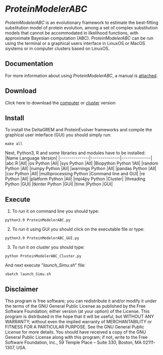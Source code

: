 # *ProteinModelerABC*
*ProteinModelerABC* is an evolutionary framework to estimate the best-fitting substitution model of protein evolution, among a set of complex substitution models that cannot be accommodated in likelihood functions, with approximate Bayesian computation (ABC). *ProteinModelerABC* can be run using the terminal or a graphical users interface in LinuxOS or MacOS siystems or in computer clusters based on LinuxOS.

## Documentation
For more information about using *ProteinModelerABC*, a manual is [attached](https://github.com/DavidFerreiro/ProteinModelerABC/tree/main/Documentation).

## Download
Click here to download the [computer](https://github.com/DavidFerreiro/ProteinModelerABC/tree/main/ProteinModelerABC) or [cluster](https://github.com/DavidFerreiro/ProteinModelerABC/tree/main/ProteinModelerABC_Cluster) version

## Install
To install the DeltaGREM and ProteinEvolver frameworks and compile the graphical user interface (GUI) you should simply run:
```
make all
```
Next, Python3, R and some libraries and modules have to be installed:
|Name	Language	Version|
|---------------|---------------|---------------|
|abc	R	|All|
|os	Python	|All|
|sys	Python	|All|
|Biopython	Python	1All|
|random	Python	|All|
|numpy	Python	|All|
|warnings	Python	|All|
|pandas	Python	|All|
|csv	Python	|All|
|multiprocessing	Python	|Command line and GUI|
|re	Python	|All|
|platform	Python	|All|
|mpi4py	Python	|Cluster|
|threading	Python	|GUI|
|tkinter	Python	|GUI|
|time	|Python	|GUI|

## Execute
1. To run it on command line you should type:
```
python3.9 ProteinModelerABC.py
```
2. To run it using GUI you should click on the executable file or type:
```
python3.9 ProteinModelerABC_GUI.py
```
3. To run it on cluster you should type:
```
python ProteinModelerABC_Cluster.py
```
And next execute "*launch_Simu.sh*" file:
```
sbatch launch_Simu.sh
```
## Disclaimer
This program is free software; you can redistribute it and/or modify it under the terms of the GNU General Public License as published by the Free Software Foundation; either version (at your option) of the License. This program is distributed in the hope that it will be useful, but WITHOUT ANY WARRANTY; without even the implied warranty of MERCHANTABILITY or FITNESS FOR A PARTICULAR PURPOSE. See the GNU General Public License for more details. You should have received a copy of the GNU General Public License along with this program; if not, write to the Free Software Foundation, Inc., 59 Temple Place – Suite 330, Boston, MA 02111-1307, USA.
